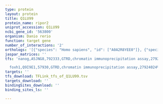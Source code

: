 ```yaml
---
type: protein
layout: protein
title: Q1LU99
protein_name: ripor2
uniprot_accession: Q1LU99
ncbi_gene_id: '563800'
organism: Danio rerio
function: target gene
number_of_interactions: '2'
orthologs: '[{"species": "Homo sapiens", "id": ["A0A2R8YEE0"]}, {"species": "Mus musculus", "id": ["<a href=\"/protein/q80u16\">Q80U16</a>"]}, {"species": "Rattus norvegicus", "id": ["Q7TP54"]}]'
jaspar_matrices: ''
tfs: 'nanog,A5JNG8,792333,GTRD,chromatin immunoprecipitation assay,27924024%5Buid%5D,No

  foxh1,Q9I9E1,57930,GTRD,chromatin immunoprecipitation assay,27924024%5Buid%5D,No'
targets: ''
tfs_download: TFLink_tfs_of_Q1LU99.tsv
targets_download: ''
bindingSites_download: ''
binding_sites_ls: ''

---
```

